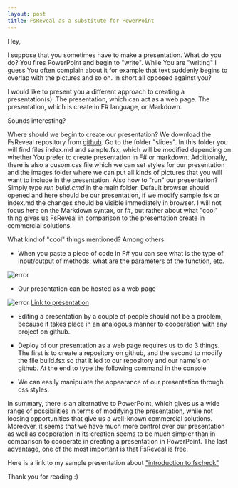 ```yaml
---
layout: post
title: FsReveal as a substitute for PowerPoint
---
```


Hey,

I suppose that you sometimes have to make a presentation. What do you do? You fires PowerPoint and begin to "write".
While You are "writing" I guess You often complain about it for example that text suddenly begins to overlap with the pictures and so on.
In short all opposed against you?

I would like to present you a different approach to creating a presentation(s). 
The presentation, which can act as a web page. The presentation, which is create in F# language, or Markdown.

Sounds interesting?

Where should we begin to create our presentation?
We download the FsReveal repository from [github](https://github.com/fsprojects/FsReveal/archive/master.zip). 
Go to the folder "slides". 
In this folder you will find files index.md and sample.fsx, which will be modified depending on whether You prefer to create presentation in F# or markdown.
Additionally, there is also a cusom.css file which we can set styles for our presentation and the images folder where we can put all kinds of pictures that you will want to include in the presentation. 
Also how to "run" our presentation? 
Simply type *run build.cmd* in the main folder. 
Default browser should opened and here should be our presentation, if we modify sample.fsx or index.md the changes should be visible immediately in browser.
I will not focus here on the Markdown syntax, or f#, but rather about what "cool" thing gives us FsReveal in comparison to the presentation create in commercial solutions.

What kind of "cool" things mentioned? Among others:

* When you paste a piece of code in F# you can see what is the type of input/output of methods, what are the parameters of the function, etc.

 ![error](https://mnie.github.com/img/2016124FSREVEAL/types.png)

* Our presentation can be hosted as a web page

 ![error](https://mnie.github.com/img/2016124FSREVEAL/site.png)
 [Link to presentation](https://mnie.github.io/FsCheckIntroduction/index.html#/)

* Editing a presentation by a couple of people should not be a problem, because it takes place in an analogous manner to cooperation with any project on github.

* Deploy of our presentation as a web page requires us to do 3 things. 
 The first is to create a repository on github, and the second to modify the file build.fsx so that it led to our repository and our name's on github.
 At the end to type the following command in the console

 <script src="https://gist.github.com/MNie/98aac156a5019879bfa299e68fa5dca7.js"></script>
 <script src="https://gist.github.com/MNie/3ad0f26f2b48459a209e001fd6ca9747.js"></script>

* We can easily manipulate the appearance of our presentation through css styles.

In summary, there is an alternative to PowerPoint, which gives us a wide range of possibilities in terms of modifying the presentation, while not loosing opportunities that give us a well-known commercial solutions. 
Moreover, it seems that we have much more control over our presentation as well as cooperation in its creation seems to be much simpler than in comparison to cooperate in creating a presentation in PowerPoint. 
The last advantage, one of the most important is that FsReveal is free.

Here is a link to my sample presentation about ["introduction to fscheck"](https://mnie.github.io/FsCheckIntroduction/index.html#/)

Thank you for reading :)